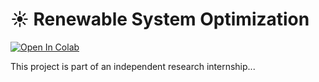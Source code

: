 # ☀️ Renewable System Optimization

[![Open In Colab](https://colab.research.google.com/assets/colab-badge.svg)](https://colab.research.google.com/github/majeed76/Renewable-System-Optimization/blob/main/CODE.ipynb)

This project is part of an independent research internship...
